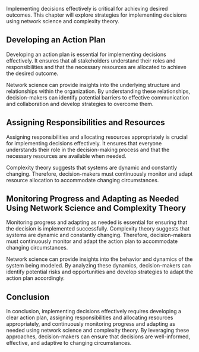 
Implementing decisions effectively is critical for achieving desired outcomes. This chapter will explore strategies for implementing decisions using network science and complexity theory.

Developing an Action Plan
-------------------------

Developing an action plan is essential for implementing decisions effectively. It ensures that all stakeholders understand their roles and responsibilities and that the necessary resources are allocated to achieve the desired outcome.

Network science can provide insights into the underlying structure and relationships within the organization. By understanding these relationships, decision-makers can identify potential barriers to effective communication and collaboration and develop strategies to overcome them.

Assigning Responsibilities and Resources
----------------------------------------

Assigning responsibilities and allocating resources appropriately is crucial for implementing decisions effectively. It ensures that everyone understands their role in the decision-making process and that the necessary resources are available when needed.

Complexity theory suggests that systems are dynamic and constantly changing. Therefore, decision-makers must continuously monitor and adapt resource allocation to accommodate changing circumstances.

Monitoring Progress and Adapting as Needed Using Network Science and Complexity Theory
--------------------------------------------------------------------------------------

Monitoring progress and adapting as needed is essential for ensuring that the decision is implemented successfully. Complexity theory suggests that systems are dynamic and constantly changing. Therefore, decision-makers must continuously monitor and adapt the action plan to accommodate changing circumstances.

Network science can provide insights into the behavior and dynamics of the system being modeled. By analyzing these dynamics, decision-makers can identify potential risks and opportunities and develop strategies to adapt the action plan accordingly.

Conclusion
----------

In conclusion, implementing decisions effectively requires developing a clear action plan, assigning responsibilities and allocating resources appropriately, and continuously monitoring progress and adapting as needed using network science and complexity theory. By leveraging these approaches, decision-makers can ensure that decisions are well-informed, effective, and adaptive to changing circumstances.
